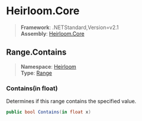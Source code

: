 # Heirloom.Core

> **Framework**: .NETStandard,Version=v2.1  
> **Assembly**: [Heirloom.Core][0]  

## Range.Contains

> **Namespace**: [Heirloom][0]  
> **Type**: [Range][1]  

### Contains(in float)

Determines if this range contains the specified value.

```cs
public bool Contains(in float x)
```

[0]: ../../../Heirloom.Core.md
[1]: ../Range.md
